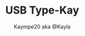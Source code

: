 ---
title: "USB Type-Kay"
author: "Kaympe20 aka @Kayla"
description: "A USB Hub powered with a USB-PD USB-C Port"
created_at: "2025-7-31"
---